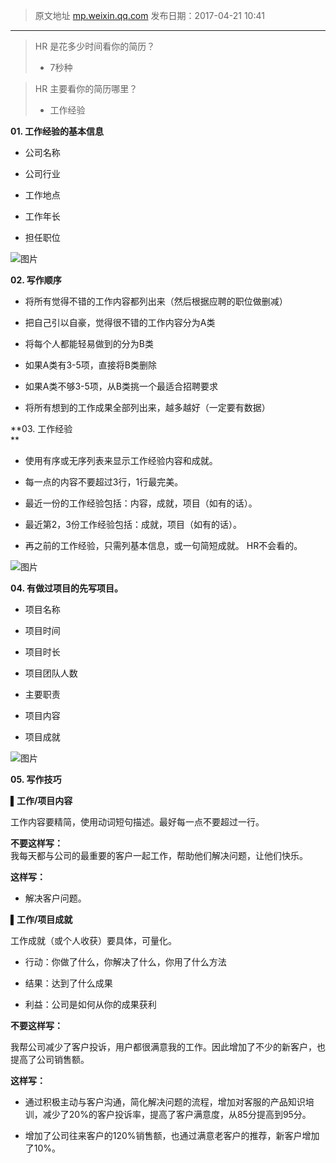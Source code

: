 > 原文地址 [mp.weixin.qq.com](https://mp.weixin.qq.com/s?__biz=MzIwMzA5NTI3NQ==&mid=2649902248&idx=1&sn=907c66b25a6e5ac4483c04ca1fce48c7&chksm=8ed2412cb9a5c83ae6cbc9a8a98ed2644b3ec9074e640166da603cc421619e65795a8b5479d5&scene=21#wechat_redirect)
> 发布日期：2017-04-21 10:41
---

> HR 是花多少时间看你的简历？
> 
> - 7秒种

  

> HR 主要看你的简历哪里？
> 
> - 工作经验  

  

  

**01. 工作经验的基本信息**

  

-   公司名称
    
-   公司行业
    
-   工作地点
    
-   工作年长
    
-   担任职位
    

![图片](http://mmbiz.qpic.cn/mmbiz_png/2qRZ6oIialED3Qib8LmweHwoBy7JuBibYscGC0de5SnkEbxTZ3aWMSkeoYkpRKdd3aDsxy8YMZQqt4WamOGRDKunA/640?wx_fmt=png&wxfrom=5&wx_lazy=1&wx_co=1)

  

  

**02. 写作顺序**

  

-   将所有觉得不错的工作内容都列出来（然后根据应聘的职位做删减）
    
-   把自己引以自豪，觉得很不错的工作内容分为A类
    
-   将每个人都能轻易做到的分为B类
    
-   如果A类有3-5项，直接将B类删除  
    
-   如果A类不够3-5项，从B类挑一个最适合招聘要求
    
-   将所有想到的工作成果全部列出来，越多越好（一定要有数据）
    

**03. 工作经验  
**

  

-   使用有序或无序列表来显示工作经验内容和成就。
    
-   每一点的内容不要超过3行，1行最完美。
    
-   最近一份的工作经验包括：内容，成就，项目（如有的话）。
    
-   最近第2，3份工作经验包括：成就，项目（如有的话）。
    
-   再之前的工作经验，只需列基本信息，或一句简短成就。 HR不会看的。
    

![图片](http://mmbiz.qpic.cn/mmbiz_png/2qRZ6oIialEAaibAyapZukOu0TfyPaULNzSyceP3HhABKjM2ywWSFiaIdlBb9MFq0iaKpVuZlRIJ8icgiaDAS8RM87lA/640?wx_fmt=png&wxfrom=5&wx_lazy=1&wx_co=1)

  

**04. 有做过项目的先写项目。**

-   项目名称
    
-   项目时间
    
-   项目时长
    
-   项目团队人数
    
-   主要职责
    
-   项目内容
    
-   项目成就  
    

![图片](http://mmbiz.qpic.cn/mmbiz_png/2qRZ6oIialEAaibAyapZukOu0TfyPaULNzuiaBBCRGp7ic6dsx1jlzTZaP6Xs4C8Ph2CxAccqYGLNWviaUgSSn9Q8cA/640?wx_fmt=png&wxfrom=5&wx_lazy=1&wx_co=1)

  

  

**05. 写作技巧**

**▌工作/项目内容**  

工作内容要精简，使用动词短句描述。最好每一点不要超过一行。  

  
**不要这样写：**  
我每天都与公司的最重要的客户一起工作，帮助他们解决问题，让他们快乐。  

  

**这样写：**

-   解决客户问题。  
      
    

**▌工作/项目成就**  

工作成就（或个人收获）要具体，可量化。  

-   行动：你做了什么，你解决了什么，你用了什么方法
    
-   结果：达到了什么成果
    
-   利益：公司是如何从你的成果获利
    

**不要这样写：**  

我帮公司减少了客户投诉，用户都很满意我的工作。因此增加了不少的新客户，也提高了公司销售额。

  

**这样写：**

-   通过积极主动与客户沟通，简化解决问题的流程，增加对客服的产品知识培训，减少了20%的客户投诉率，提高了客户满意度，从85分提高到95分。
    
-   增加了公司往来客户的120%销售额，也通过满意老客户的推荐，新客户增加了10%。